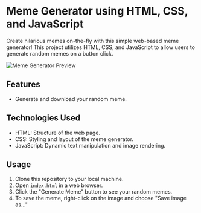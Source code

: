# Meme Generator using HTML, CSS, and JavaScript

Create hilarious memes on-the-fly with this simple web-based meme generator! This project utilizes HTML, CSS, and JavaScript to allow users to generate random memes on a button click.

![Meme Generator Preview](images/Modern_Meme_Generator_in_html_css_javascript.png)

## Features
- Generate and download your random meme.

## Technologies Used
- HTML: Structure of the web page.
- CSS: Styling and layout of the meme generator.
- JavaScript: Dynamic text manipulation and image rendering.

## Usage
1. Clone this repository to your local machine.
2. Open `index.html` in a web browser.
6. Click the "Generate Meme" button to see your random memes.
7. To save the meme, right-click on the image and choose "Save image as..."
